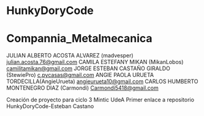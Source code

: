 # HunkyDoryCode

# Compannia_Metalmecanica

JULIAN ALBERTO ACOSTA ALVAREZ (madvesper)   julian.acosta.76@gmail.com
CAMILA ESTEFANY MIKAN (MikanLobos)          camilitamikan@gmail.com
JORGE ESTEBAN CASTAÑO GIRALDO (StewiePro)   c.pycasas@gmail.com
ANGIE PAOLA URUETA TORDECILLA(AngieUrueta)  angieurueta10@gmail.com
CARLOS HUMBERTO MONTENEGRO DIAZ (Carmondi)  Carmondi5418@gmail.com


Creación de proyecto para ciclo 3 Mintic UdeA
Primer enlace a repositorio HunkyDoryCode-Esteban Castano
